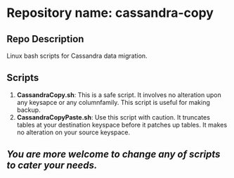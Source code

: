 # Repository name: cassandra-copy

## Repo Description
Linux bash scripts for Cassandra data migration.

## Scripts
1. __CassandraCopy.sh__: This is a safe script. It involves no alteration upon any keysapce or any columnfamily. This script is useful for making backup.
2. __CassandraCopyPaste.sh__: Use this script with caution. It truncates tables at your destination keyspace before it patches up tables. It makes no alteration on your source keyspace.

## _You are more welcome to change any of scripts to cater your needs._
